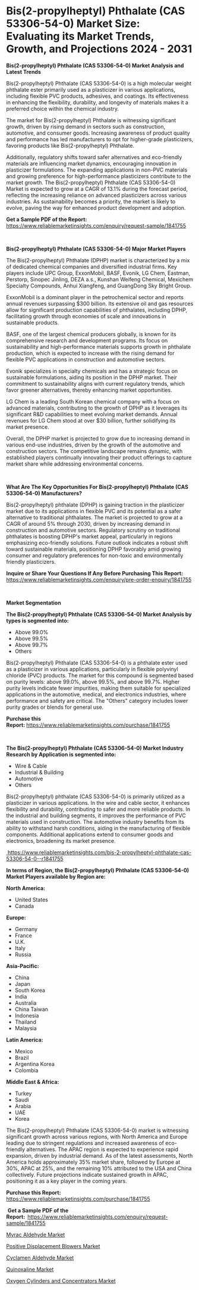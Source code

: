 <p><h1>Bis(2-propylheptyl) Phthalate (CAS 53306-54-0) Market Size: Evaluating its Market Trends, Growth, and Projections 2024 - 2031</h1></p><p><strong>Bis(2-propylheptyl) Phthalate (CAS 53306-54-0) Market Analysis and Latest Trends</strong></p>
<p><p>Bis(2-propylheptyl) Phthalate (CAS 53306-54-0) is a high molecular weight phthalate ester primarily used as a plasticizer in various applications, including flexible PVC products, adhesives, and coatings. Its effectiveness in enhancing the flexibility, durability, and longevity of materials makes it a preferred choice within the chemical industry.</p><p>The market for Bis(2-propylheptyl) Phthalate is witnessing significant growth, driven by rising demand in sectors such as construction, automotive, and consumer goods. Increasing awareness of product quality and performance has led manufacturers to opt for higher-grade plasticizers, favoring products like Bis(2-propylheptyl) Phthalate.</p><p>Additionally, regulatory shifts toward safer alternatives and eco-friendly materials are influencing market dynamics, encouraging innovation in plasticizer formulations. The expanding applications in non-PVC materials and growing preference for high-performance plasticizers contribute to the market growth. The Bis(2-propylheptyl) Phthalate (CAS 53306-54-0) Market is expected to grow at a CAGR of 13.1% during the forecast period, reflecting the increasing reliance on advanced plasticizers across various industries. As sustainability becomes a priority, the market is likely to evolve, paving the way for enhanced product development and adoption.</p></p>
<p><strong>Get a Sample PDF of the Report:&nbsp;</strong> <a href="https://www.reliablemarketinsights.com/enquiry/request-sample/1841755?utm_campaign=1559&utm_medium=2&utm_source=Github&utm_content=ia&utm_term=16102024&utm_id=bis2-propylheptyl-phthalate-cas-53306-54-0">https://www.reliablemarketinsights.com/enquiry/request-sample/1841755</a></p>
<p>&nbsp;</p>
<p><strong>Bis(2-propylheptyl) Phthalate (CAS 53306-54-0) Major Market Players</strong></p>
<p><p>The Bis(2-propylheptyl) Phthalate (DPHP) market is characterized by a mix of dedicated chemical companies and diversified industrial firms. Key players include UPC Group, ExxonMobil, BASF, Evonik, LG Chem, Eastman, Perstorp, Sinopec Jinling, DEZA a.s., Kunshan Weifeng Chemical, Mexichem Specialty Compounds, Anhui Xiangfeng, and GuangDong Sky Bright Group.</p><p>ExxonMobil is a dominant player in the petrochemical sector and reports annual revenues surpassing $300 billion. Its extensive oil and gas resources allow for significant production capabilities of phthalates, including DPHP, facilitating growth through economies of scale and innovations in sustainable products.</p><p>BASF, one of the largest chemical producers globally, is known for its comprehensive research and development programs. Its focus on sustainability and high-performance materials supports growth in phthalate production, which is expected to increase with the rising demand for flexible PVC applications in construction and automotive sectors.</p><p>Evonik specializes in specialty chemicals and has a strategic focus on sustainable formulations, aiding its position in the DPHP market. Their commitment to sustainability aligns with current regulatory trends, which favor greener alternatives, thereby enhancing market opportunities.</p><p>LG Chem is a leading South Korean chemical company with a focus on advanced materials, contributing to the growth of DPHP as it leverages its significant R&D capabilities to meet evolving market demands. Annual revenues for LG Chem stood at over $30 billion, further solidifying its market presence.</p><p>Overall, the DPHP market is projected to grow due to increasing demand in various end-use industries, driven by the growth of the automotive and construction sectors. The competitive landscape remains dynamic, with established players continually innovating their product offerings to capture market share while addressing environmental concerns.</p></p>
<p>&nbsp;</p>
<p><strong>What Are The Key Opportunities For Bis(2-propylheptyl) Phthalate (CAS 53306-54-0) Manufacturers?</strong></p>
<p><p>Bis(2-propylheptyl) phthalate (DPHP) is gaining traction in the plasticizer market due to its applications in flexible PVC and its potential as a safer alternative to traditional phthalates. The market is projected to grow at a CAGR of around 5% through 2030, driven by increasing demand in construction and automotive sectors. Regulatory scrutiny on traditional phthalates is boosting DPHP's market appeal, particularly in regions emphasizing eco-friendly solutions. Future outlook indicates a robust shift toward sustainable materials, positioning DPHP favorably amid growing consumer and regulatory preferences for non-toxic and environmentally friendly plasticizers.</p></p>
<p><strong>Inquire or Share Your Questions If Any Before Purchasing This Report:</strong> <a href="https://www.reliablemarketinsights.com/enquiry/pre-order-enquiry/1841755?utm_campaign=1559&utm_medium=2&utm_source=Github&utm_content=ia&utm_term=16102024&utm_id=bis2-propylheptyl-phthalate-cas-53306-54-0">https://www.reliablemarketinsights.com/enquiry/pre-order-enquiry/1841755</a></p>
<p>&nbsp;</p>
<p><strong>Market Segmentation</strong></p>
<p><strong>The Bis(2-propylheptyl) Phthalate (CAS 53306-54-0) Market Analysis by types is segmented into:</strong></p>
<p><ul><li>Above 99.0%</li><li>Above 99.5%</li><li>Above 99.7%</li><li>Others</li></ul></p>
<p><p>Bis(2-propylheptyl) Phthalate (CAS 53306-54-0) is a phthalate ester used as a plasticizer in various applications, particularly in flexible polyvinyl chloride (PVC) products. The market for this compound is segmented based on purity levels: above 99.0%, above 99.5%, and above 99.7%. Higher purity levels indicate fewer impurities, making them suitable for specialized applications in the automotive, medical, and electronics industries, where performance and safety are critical. The "Others" category includes lower purity grades or blends for general use.</p></p>
<p><strong>Purchase this Report:&nbsp;</strong><a href="https://www.reliablemarketinsights.com/purchase/1841755?utm_campaign=1559&utm_medium=2&utm_source=Github&utm_content=ia&utm_term=16102024&utm_id=bis2-propylheptyl-phthalate-cas-53306-54-0">https://www.reliablemarketinsights.com/purchase/1841755</a></p>
<p>&nbsp;</p>
<p><strong>The Bis(2-propylheptyl) Phthalate (CAS 53306-54-0) Market Industry Research by Application is segmented into:</strong></p>
<p><ul><li>Wire & Cable</li><li>Industrial & Building</li><li>Automotive</li><li>Others</li></ul></p>
<p><p>Bis(2-propylheptyl) phthalate (CAS 53306-54-0) is primarily utilized as a plasticizer in various applications. In the wire and cable sector, it enhances flexibility and durability, contributing to safer and more reliable products. In the industrial and building segments, it improves the performance of PVC materials used in construction. The automotive industry benefits from its ability to withstand harsh conditions, aiding in the manufacturing of flexible components. Additional applications extend to consumer goods and electronics, broadening its market presence.</p></p>
<p><a href="https://www.reliablemarketinsights.com/bis-2-propylheptyl-phthalate-cas-53306-54-0--r1841755?utm_campaign=1559&utm_medium=2&utm_source=Github&utm_content=ia&utm_term=16102024&utm_id=bis2-propylheptyl-phthalate-cas-53306-54-0">&nbsp;https://www.reliablemarketinsights.com/bis-2-propylheptyl-phthalate-cas-53306-54-0--r1841755</a></p>
<p><strong>In terms of Region, the Bis(2-propylheptyl) Phthalate (CAS 53306-54-0) Market Players available by Region are:</strong></p>
<p>
    <p> <strong> North America: </strong>
        <ul>
            <li>United States</li>
            <li>Canada</li>
        </ul>
        </p> 
    <p> <strong> Europe: </strong>
        <ul>
            <li>Germany</li>
            <li>France</li>
            <li>U.K.</li>
            <li>Italy</li>
            <li>Russia</li>
        </ul>
        </p> 
    <p> <strong> Asia-Pacific: </strong>
        <ul>
            <li>China</li>
            <li>Japan</li>
            <li>South Korea</li>
            <li>India</li>
            <li>Australia</li>
            <li>China Taiwan</li>
            <li>Indonesia</li>
            <li>Thailand</li>
            <li>Malaysia</li>
        </ul>
        </p> 
    <p> <strong> Latin America: </strong>
        <ul>
            <li>Mexico</li>
            <li>Brazil</li>
            <li>Argentina Korea</li>
            <li>Colombia</li>
        </ul>
        </p> 
    <p> <strong> Middle East & Africa: </strong>
        <ul>
            <li>Turkey</li>
            <li>Saudi</li>
            <li>Arabia</li>
            <li>UAE</li>
            <li>Korea</li>
        </ul>
    </p>
    </p>
<p><p>The Bis(2-propylheptyl) Phthalate (CAS 53306-54-0) market is witnessing significant growth across various regions, with North America and Europe leading due to stringent regulations and increased awareness of eco-friendly alternatives. The APAC region is expected to experience rapid expansion, driven by industrial demand. As of the latest assessments, North America holds approximately 35% market share, followed by Europe at 30%, APAC at 25%, and the remaining 10% attributed to the USA and China collectively. Future projections indicate sustained growth in APAC, positioning it as a key player in the coming years.</p></p>
<p><strong>Purchase this Report: </strong><a href="https://www.reliablemarketinsights.com/purchase/1841755?utm_campaign=1559&utm_medium=2&utm_source=Github&utm_content=ia&utm_term=16102024&utm_id=bis2-propylheptyl-phthalate-cas-53306-54-0">https://www.reliablemarketinsights.com/purchase/1841755</a></p>
<p>&nbsp;<strong>Get a Sample PDF of the Report:&nbsp;&nbsp;</strong><a href="https://www.reliablemarketinsights.com/enquiry/request-sample/1841755?utm_campaign=1559&utm_medium=2&utm_source=Github&utm_content=ia&utm_term=16102024&utm_id=bis2-propylheptyl-phthalate-cas-53306-54-0">https://www.reliablemarketinsights.com/enquiry/request-sample/1841755</a></p>
<p><strong></strong></p>
<p><p><a href="https://www.linkedin.com/pulse/myrac-aldehyde-market-segmentation-applications-types-exndc?utm_campaign=1559&utm_medium=2&utm_source=Github&utm_content=ia&utm_term=16102024&utm_id=bis2-propylheptyl-phthalate-cas-53306-54-0">Myrac Aldehyde Market</a></p><p><a href="https://issuu.com/reportprime-2/docs/positive-displacement-blowers-marke_4a0ffe924b7290?utm_campaign=1559&utm_medium=2&utm_source=Github&utm_content=ia&utm_term=16102024&utm_id=bis2-propylheptyl-phthalate-cas-53306-54-0">Positive Displacement Blowers Market</a></p><p><a href="https://www.linkedin.com/pulse/driving-forces-global-cyclamen-aldehyde-market-trends-applications-fm5ic?utm_campaign=1559&utm_medium=2&utm_source=Github&utm_content=ia&utm_term=16102024&utm_id=bis2-propylheptyl-phthalate-cas-53306-54-0">Cyclamen Aldehyde Market</a></p><p><a href="https://www.linkedin.com/pulse/quinoxaline-market-maturity-analysis-regional-disparities-fdhic?utm_campaign=1559&utm_medium=2&utm_source=Github&utm_content=ia&utm_term=16102024&utm_id=bis2-propylheptyl-phthalate-cas-53306-54-0">Quinoxaline Market</a></p><p><a href="https://issuu.com/reportprime-2/docs/oxygen-cylinders-and-concentrators-_342acdcb533802?utm_campaign=1559&utm_medium=2&utm_source=Github&utm_content=ia&utm_term=16102024&utm_id=bis2-propylheptyl-phthalate-cas-53306-54-0">Oxygen Cylinders and Concentrators Market</a></p></p>
